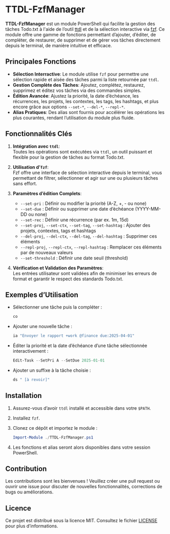 # TTDL-FzfManager

**TTDL-FzfManager** est un module PowerShell qui facilite la gestion des tâches Todo.txt à l'aide de l’outil [ttdl](https://github.com/VladimirMarkelov/ttdl) et de la sélection interactive via [fzf](https://github.com/junegunn/fzf). Ce module offre une gamme de fonctions permettant d’ajouter, d’éditer, de compléter, de restaurer, de supprimer et de gérer vos tâches directement depuis le terminal, de manière intuitive et efficace.

## Principales Fonctions

- **Sélection Interractive**: Le module utilise `fzf` pour permettre une sélection rapide et aisée des tâches parmi la liste retournée par `ttdl`.
- **Gestion Complète des Tâches**: Ajoutez, complétez, restaurez, supprimez et éditez vos tâches via des commandes simples.
- **Édition Avancée**: Ajustez la priorité, la date d’échéance, les récurrences, les projets, les contextes, les tags, les hashtags, et plus encore grâce aux options `--set-*`, `--del-*`, `--repl-*`.
- **Alias Pratiques**: Des alias sont fournis pour accélérer les opérations les plus courantes, rendant l’utilisation du module plus fluide.

## Fonctionnalités Clés

1. **Intégration avec `ttdl`**:  
   Toutes les opérations sont exécutées via `ttdl`, un outil puissant et flexible pour la gestion de tâches au format Todo.txt.

2. **Utilisation d’`fzf`**:  
   Fzf offre une interface de sélection interactive depuis le terminal, vous permettant de filtrer, sélectionner et agir sur une ou plusieurs tâches sans effort.

3. **Paramètres d’édition Complets**:  
   - `--set-pri` : Définir ou modifier la priorité (A-Z, +, - ou none)  
   - `--set-due` : Définir ou supprimer une date d’échéance (YYYY-MM-DD ou none)  
   - `--set-rec` : Définir une récurrence (par ex. 1m, 15d)  
   - `--set-proj`, `--set-ctx`, `--set-tag`, `--set-hashtag` : Ajouter des projets, contextes, tags et hashtags  
   - `--del-proj`, `--del-ctx`, `--del-tag`, `--del-hashtag` : Supprimer ces éléments  
   - `--repl-proj`, `--repl-ctx`, `--repl-hashtag` : Remplacer ces éléments par de nouveaux valeurs  
   - `--set-threshold` : Définir une date seuil (threshold)

4. **Vérification et Validation des Paramètres**:  
   Les entrées utilisateur sont validées afin de minimiser les erreurs de format et garantir le respect des standards Todo.txt.

## Exemples d’Utilisation

- Sélectionner une tâche puis la compléter :  
  ```powershell
  co
  ```
  
- Ajouter une nouvelle tâche :  
  ```powershell
  ia "Envoyer le rapport +work @finance due:2025-04-01"
  ```

- Éditer la priorité et la date d’échéance d’une tâche sélectionnée interactivement :  
  ```powershell
  Edit-Task --SetPri A --SetDue 2025-01-01
  ```

- Ajouter un suffixe à la tâche choisie :  
  ```powershell
  ds " [à revoir]"
  ```

## Installation

1. Assurez-vous d’avoir `ttdl` installé et accessible dans votre `$PATH`.
2. Installez `fzf`.
3. Clonez ce dépôt et importez le module :
   ```powershell
   Import-Module ./TTDL-FzfManager.ps1
   ```

4. Les fonctions et alias seront alors disponibles dans votre session PowerShell.

## Contribution

Les contributions sont les bienvenues ! Veuillez créer une pull request ou ouvrir une issue pour discuter de nouvelles fonctionnalités, corrections de bugs ou améliorations.

## Licence

Ce projet est distribué sous la licence MIT. Consultez le fichier [LICENSE](LICENSE) pour plus d’informations.
